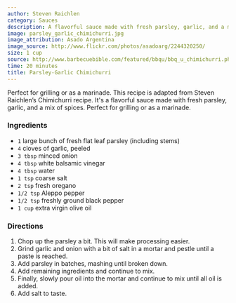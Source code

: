 ```yaml
---
author: Steven Raichlen
category: Sauces
description: A flavorful sauce made with fresh parsley, garlic, and a mix of spices.
image: parsley_garlic_chimichurri.jpg
image_attribution: Asado Argentina
image_source: http://www.flickr.com/photos/asadoarg/2244320250/
size: 1 cup
source: http://www.barbecuebible.com/featured/bbqu/bbq_u_chimichurri.php
time: 20 minutes
title: Parsley-Garlic Chimichurri
---
```


Perfect for grilling or as a marinade. This recipe is adapted from Steven Raichlen’s Chimichurri recipe. It's a flavorful sauce made with fresh parsley, garlic, and a mix of spices. Perfect for grilling or as a marinade.

### Ingredients

* `1` large bunch of fresh flat leaf parsley (including stems)
* `4` cloves of garlic, peeled
* `3 tbsp` minced onion
* `4 tbsp` white balsamic vinegar
* `4 tbsp` water
* `1 tsp` coarse salt
* `2 tsp` fresh oregano 
* `1/2 tsp` Aleppo pepper
* `1/2 tsp` freshly ground black pepper
* `1 cup` extra virgin olive oil

### Directions

1. Chop up the parsley a bit. This will make processing easier. 
2. Grind garlic and onion with a bit of salt in a mortar and pestle until a paste is reached. 
3. Add parsley in batches, mashing until broken down. 
4. Add remaining ingredients and continue to mix. 
5. Finally, slowly pour oil into the mortar and continue to mix until all oil is added. 
6. Add salt to taste.
